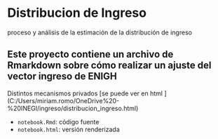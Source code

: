 # Distribucion de Ingreso
proceso y análisis de la estimación de la distribución de ingreso 

##   Este proyecto contiene un archivo de Rmarkdown sobre cómo realizar un ajuste del vector  ingreso de ENIGH   

Distintos mecanismos privados [se puede ver en html ] (C:/Users/miriam.romo/OneDrive%20-%20INEGI/ingreso/distribucion_ingreso.html)



- `notebook.Rmd`: código fuente
- `notebook.html`: versión renderizada
